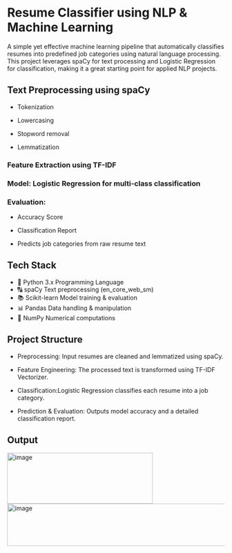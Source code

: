 # Resume Classifier using NLP & Machine Learning

A simple yet effective machine learning pipeline that automatically classifies resumes into predefined job categories using natural language processing. This project leverages spaCy for text processing and Logistic Regression for classification, making it a great starting point for applied NLP projects.

## Text Preprocessing using spaCy

- Tokenization

- Lowercasing

- Stopword removal

- Lemmatization

### Feature Extraction using TF-IDF

### Model: Logistic Regression for multi-class classification

### Evaluation:

- Accuracy Score

- Classification Report

- Predicts job categories from raw resume text

## Tech Stack

- 🐍 Python 3.x	Programming Language
- 🔠 spaCy	Text preprocessing (en_core_web_sm)
- 📚 Scikit-learn	Model training & evaluation
- 📊 Pandas	Data handling & manipulation
- 🧮 NumPy	Numerical computations

## Project Structure

- Preprocessing: Input resumes are cleaned and lemmatized using spaCy.

- Feature Engineering: The processed text is transformed using TF-IDF Vectorizer.

- Classification:Logistic Regression classifies each resume into a job category.

- Prediction & Evaluation: Outputs model accuracy and a detailed classification report.

## Output
<img width="337" height="118" alt="image" src="https://github.com/user-attachments/assets/17f6e079-20f2-4c38-a8bc-96642d4911e0" />
<img width="886" height="98" alt="image" src="https://github.com/user-attachments/assets/4887a66d-4dcf-4c7c-ad13-8eed32a92eee" />

